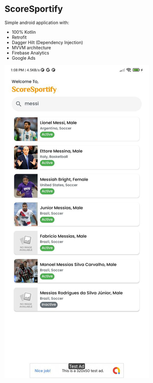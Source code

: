 # ScoreSportify
Simple android application with:
* 100% Kotlin
* Retrofit
* Dagger Hilt (Dependency Injection)
* MVVM architecture
* Firebase Analytics
* Google Ads

![alt text](https://github.com/saileshlimbu/ScoreSportify/blob/master/photo_2023-08-29_13-08-14.jpg?raw=true)
